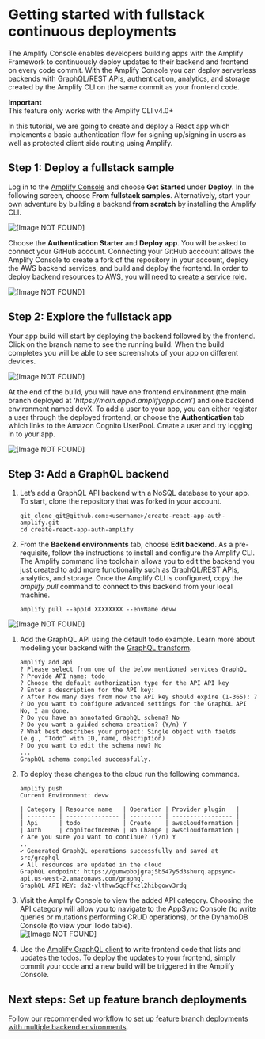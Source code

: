 # Getting started with fullstack continuous deployments<a name="deploy-backend"></a>

The Amplify Console enables developers building apps with the Amplify Framework to continuously deploy updates to their backend and frontend on every code commit\. With the Amplify Console you can deploy serverless backends with GraphQL/REST APIs, authentication, analytics, and storage created by the Amplify CLI on the same commit as your frontend code\.

**Important**  
This feature only works with the Amplify CLI v4\.0\+

In this tutorial, we are going to create and deploy a React app which implements a basic authentication flow for signing up/signing in users as well as protected client side routing using Amplify\.

## Step 1: Deploy a fullstack sample<a name="step-1-deploy-a-fullstack-sample"></a>

Log in to the [Amplify Console](https://console.aws.amazon.com/amplify/home) and choose **Get Started** under **Deploy**\. In the following screen, choose **From fullstack samples**\. Alternatively, start your own adventure by building a backend **from scratch** by installing the Amplify CLI\.

![\[Image NOT FOUND\]](http://docs.aws.amazon.com/amplify/latest/userguide/images/fullstack1.png)

Choose the **Authentication Starter** and **Deploy app**\. You will be asked to connect your GitHub account\. Connecting your GitHub acccount allows the Amplify Console to create a fork of the repository in your account, deploy the AWS backend services, and build and deploy the frontend\. In order to deploy backend resources to AWS, you will need to [create a service role](how-to-service-role-amplify-console.md)\.

![\[Image NOT FOUND\]](http://docs.aws.amazon.com/amplify/latest/userguide/images/fullstack2.gif)

## Step 2: Explore the fullstack app<a name="step-2-explore-the-fullstack-app"></a>

Your app build will start by deploying the backend followed by the frontend\. Click on the branch name to see the running build\. When the build completes you will be able to see screenshots of your app on different devices\.

![\[Image NOT FOUND\]](http://docs.aws.amazon.com/amplify/latest/userguide/images/amplify-backend-frontend.png)

At the end of the build, you will have one frontend environment \(the main branch deployed at *‘https://main\.appid\.amplifyapp\.com’*\) and one backend environment named devX\. To add a user to your app, you can either register a user through the deployed frontend, or choose the **Authentication** tab which links to the Amazon Cognito UserPool\. Create a user and try logging in to your app\.

![\[Image NOT FOUND\]](http://docs.aws.amazon.com/amplify/latest/userguide/images/fullstack3.gif)

## Step 3: Add a GraphQL backend<a name="step-3-add-a-graphql-backend"></a>

1. Let’s add a GraphQL API backend with a NoSQL database to your app\. To start, clone the repository that was forked in your account\.

   ```
   git clone git@github.com:<username>/create-react-app-auth-amplify.git
   cd create-react-app-auth-amplify
   ```

1. From the **Backend environments** tab, choose **Edit backend**\. As a pre\-requisite, follow the instructions to install and configure the Amplify CLI\. The Amplify command line toolchain allows you to edit the backend you just created to add more functionality such as GraphQL/REST APIs, analytics, and storage\. Once the Amplify CLI is configured, copy the *amplify pull* command to connect to this backend from your local machine\.

   ```
   amplify pull --appId XXXXXXXX --envName devw
   ```  
![\[Image NOT FOUND\]](http://docs.aws.amazon.com/amplify/latest/userguide/images/fullstack4.png)

1. Add the GraphQL API using the default todo example\. Learn more about modeling your backend with the [GraphQL transform](https://aws-amplify.github.io/docs/cli-toolchain/graphql)\.

   ```
   amplify add api
   ? Please select from one of the below mentioned services GraphQL
   ? Provide API name: todo
   ? Choose the default authorization type for the API API key
   ? Enter a description for the API key:
   ? After how many days from now the API key should expire (1-365): 7
   ? Do you want to configure advanced settings for the GraphQL API No, I am done.
   ? Do you have an annotated GraphQL schema? No
   ? Do you want a guided schema creation? (Y/n) Y
   ? What best describes your project: Single object with fields (e.g., “Todo” with ID, name, description)
   ? Do you want to edit the schema now? No
   ...
   GraphQL schema compiled successfully.
   ```

1. To deploy these changes to the cloud run the following commands\.

   ```
   amplify push
   Current Environment: devw
   
   | Category | Resource name   | Operation | Provider plugin   |
   | -------- | --------------- | --------- | ----------------- |
   | Api      | todo            | Create    | awscloudformation |
   | Auth     | cognitocf0c6096 | No Change | awscloudformation |
   ? Are you sure you want to continue? (Y/n) Y
   ..
   ✔ Generated GraphQL operations successfully and saved at src/graphql
   ✔ All resources are updated in the cloud
   GraphQL endpoint: https://gumwpbojgraj5b547y5d3shurq.appsync-api.us-west-2.amazonaws.com/graphql
   GraphQL API KEY: da2-vlthvw5qcffxzl2hibgowv3rdq
   ```

1. Visit the Amplify Console to view the added API category\. Choosing the API category will allow you to navigate to the AppSync Console \(to write queries or mutations performing CRUD operations\), or the DynamoDB Console \(to view your Todo table\)\.  
![\[Image NOT FOUND\]](http://docs.aws.amazon.com/amplify/latest/userguide/images/fullstack5.png)

1. Use the [Amplify GraphQL client](https://aws-amplify.github.io/docs/js/api#amplify-graphql-client) to write frontend code that lists and updates the todos\. To deploy the updates to your frontend, simply commit your code and a new build will be triggered in the Amplify Console\.

## Next steps: Set up feature branch deployments<a name="next-steps-set-up-feature-branch-deployments"></a>

Follow our recommended workflow to [set up feature branch deployments with multiple backend environments](https://docs.aws.amazon.com/amplify/latest/userguide/multi-environments.html#team-workflows-with-amplify-cli-backend-environments)\.